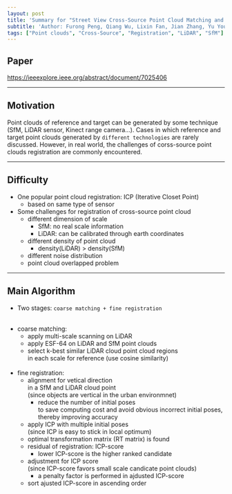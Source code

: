 ```yaml
---
layout: post
title: 'Summary for "Street View Cross-Source Point Cloud Matching and Registration"'
subtitle: 'Author: Furong Peng, Qiang Wu, Lixin Fan, Jian Zhang, Yu You, JianFeng Lu, Jing-Yu Yang'
tags: ["Point clouds", "Cross-Source", "Registration", "LiDAR", "SfM"]
---
```


## Paper <br>
https://ieeexplore.ieee.org/abstract/document/7025406

---

## Motivation <br>
Point clouds of reference and target can be generated by some technique (SfM, LiDAR sensor, Kinect range camera...). Cases in which reference and target point clouds generated by `different technologies` are rarely discussed. However, in real world, the challenges of corss-source point clouds registration are commonly encountered. 

---

## Difficulty
* One popular point cloud registration: ICP (Iterative Closet Point)
  - based on same type of sensor
* Some challenges for registration of cross-source point cloud <br>
  - different dimension of scale <br>
     - SfM: no real scale information <br>
     - LiDAR: can be calibrated through earth coordinates <br>
  - different density of point cloud <br>
     - density(LiDAR) > density(SfM) <br> 
  - different noise distribution <br>
  - point cloud overlapped problem <br>
 
---

## Main Algorithm
* Two stages: `coarse matching + fine registration` <br> <br>
 - coarse matching: <br>
   - apply multi-scale scanning on LiDAR <br>
   - apply ESF-64 on LiDAR and SfM point clouds <br>
   - select k-best similar LiDAR cloud point cloud regions <br>
     in each scale for reference (use cosine similarity) <br> <br>
 - fine registration: <br>
   - alignment for vetical direction <br>
     in a SfM and LiDAR cloud point <br>
     (since objects are vertical in the urban environmnet) <br>
      - reduce the number of initial poses <br>
         to save computing cost and avoid obvious incorrect initial poses, <br>
         thereby improving accuracy <br>
   - apply ICP with multiple initial poses <br>
     (since ICP is easy to stick in local optimum) <br>
   - optimal transformation matrix (RT matrix) is found <br>
   - residual of registration: ICP-score <br>
      - lower ICP-score is the higher ranked candidate <br>
   - adjustment for ICP score <br>
     (since ICP-score favors small scale candicate point clouds) <br>
      - a penalty factor is performed in ajdusted ICP-score <br>
   - sort ajusted ICP-score in ascending order <br>
